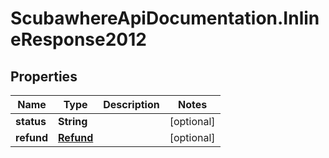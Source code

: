# ScubawhereApiDocumentation.InlineResponse2012

## Properties
Name | Type | Description | Notes
------------ | ------------- | ------------- | -------------
**status** | **String** |  | [optional] 
**refund** | [**Refund**](Refund.md) |  | [optional] 


